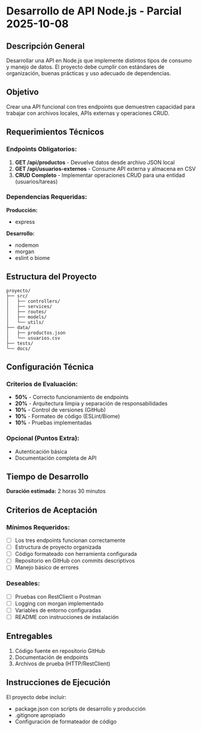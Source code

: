 # Desarrollo de API Node.js - Parcial 2025-10-08

## Descripción General
Desarrollar una API en Node.js que implemente distintos tipos de consumo y manejo de datos. El proyecto debe cumplir con estándares de organización, buenas prácticas y uso adecuado de dependencias.

## Objetivo
Crear una API funcional con tres endpoints que demuestren capacidad para trabajar con archivos locales, APIs externas y operaciones CRUD.

## Requerimientos Técnicos

### Endpoints Obligatorios:
1. **GET /api/productos** - Devuelve datos desde archivo JSON local
2. **GET /api/usuarios-externos** - Consume API externa y almacena en CSV
3. **CRUD Completo** - Implementar operaciones CRUD para una entidad (usuarios/tareas)

### Dependencias Requeridas:
**Producción:**
- express

**Desarrollo:**
- nodemon
- morgan
- eslint o biome

## Estructura del Proyecto
```
proyecto/
├── src/
│   ├── controllers/
│   ├── services/
│   ├── routes/
│   ├── models/
│   └── utils/
├── data/
│   ├── productos.json
│   └── usuarios.csv
├── tests/
└── docs/
```

## Configuración Técnica

### Criterios de Evaluación:
- **50%** - Correcto funcionamiento de endpoints
- **20%** - Arquitectura limpia y separación de responsabilidades
- **10%** - Control de versiones (GitHub)
- **10%** - Formateo de código (ESLint/Biome)
- **10%** - Pruebas implementadas

### Opcional (Puntos Extra):
- Autenticación básica
- Documentación completa de API

## Tiempo de Desarrollo
**Duración estimada:** 2 horas 30 minutos

## Criterios de Aceptación

### Mínimos Requeridos:
- [ ] Los tres endpoints funcionan correctamente
- [ ] Estructura de proyecto organizada
- [ ] Código formateado con herramienta configurada
- [ ] Repositorio en GitHub con commits descriptivos
- [ ] Manejo básico de errores

### Deseables:
- [ ] Pruebas con RestClient o Postman
- [ ] Logging con morgan implementado
- [ ] Variables de entorno configuradas
- [ ] README con instrucciones de instalación

## Entregables
1. Código fuente en repositorio GitHub
2. Documentación de endpoints
3. Archivos de prueba (HTTP/RestClient)

## Instrucciones de Ejecución
El proyecto debe incluir:
- package.json con scripts de desarrollo y producción
- .gitignore apropiado
- Configuración de formateador de código
